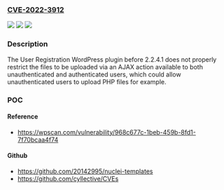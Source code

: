### [CVE-2022-3912](https://cve.mitre.org/cgi-bin/cvename.cgi?name=CVE-2022-3912)
![](https://img.shields.io/static/v1?label=Product&message=User%20Registration&color=blue)
![](https://img.shields.io/static/v1?label=Version&message=%3D%200%20&color=brighgreen)
![](https://img.shields.io/static/v1?label=Vulnerability&message=CWE-434%20Unrestricted%20Upload%20of%20File%20with%20Dangerous%20Type&color=brighgreen)

### Description

The User Registration WordPress plugin before 2.2.4.1 does not properly restrict the files to be uploaded via an AJAX action available to both unauthenticated and authenticated users, which could allow unauthenticated users to upload PHP files for example.

### POC

#### Reference
- https://wpscan.com/vulnerability/968c677c-1beb-459b-8fd1-7f70bcaa4f74

#### Github
- https://github.com/20142995/nuclei-templates
- https://github.com/cyllective/CVEs

